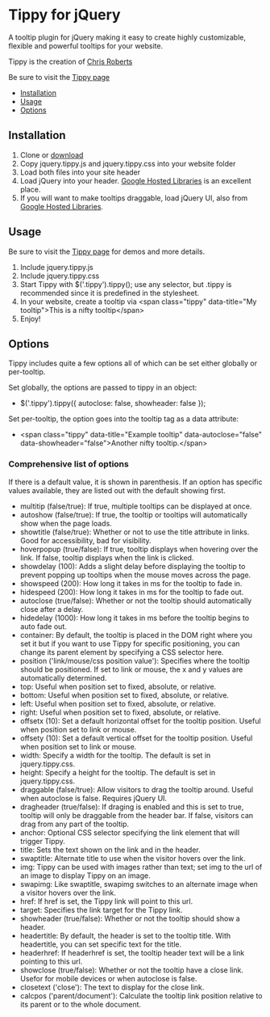 # Tippy for jQuery

A tooltip plugin for jQuery making it easy to create highly customizable, flexible and powerful tooltips for your website.

Tippy is the creation of [Chris Roberts](http://croberts.me/)

Be sure to visit the [Tippy page](http://tippy.croberts.me/)

* [Installation](#installation)
* [Usage](#usage)
* [Options](#options)

## Installation

1. Clone or [download](https://github.com/sergeche/emmet-sublime/archive/master.zip)
2. Copy jquery.tippy.js and jquery.tippy.css into your website folder
3. Load both files into your site header
4. Load jQuery into your header. [Google Hosted Libraries](https://developers.google.com/speed/libraries/devguide) is an excellent place.
5. If you will want to make tooltips draggable, load jQuery UI, also from [Google Hosted Libraries](https://developers.google.com/speed/libraries/devguide).

## Usage

Be sure to visit the [Tippy page](http://tippy.croberts.me/) for demos and more details.

1. Include jquery.tippy.js
2. Include jquery.tippy.css
3. Start Tippy with $('.tippy').tippy(); use any selector, but .tippy is recommended since it is predefined in the stylesheet.
4. In your website, create a tooltip via &lt;span class="tippy" data-title="My tooltip">This is a nifty tooltip&lt;/span>
5. Enjoy!

## Options

Tippy includes quite a few options all of which can be set either globally or per-tooltip.

Set globally, the options are passed to tippy in an object:

* $('.tippy').tippy({ autoclose: false, showheader: false });

Set per-tooltip, the option goes into the tooltip tag as a data attribute:

* &lt;span class="tippy" data-title="Example tooltip" data-autoclose="false" data-showheader="false">Another nifty tooltip.&lt;/span>

### Comprehensive list of options
If there is a default value, it is shown in parenthesis. If an option has specific values available, they are listed out with the default showing first.

* multitip (false/true): If true, multiple tooltips can be displayed at once.
* autoshow (false/true): If true, the tooltip or tooltips will automatically show when the page loads.
* showtitle (false/true): Whether or not to use the title attribute in links. Good for accessibility, bad for visibility.
* hoverpopup (true/false): If true, tooltip displays when hovering over the link. If false, tooltip displays when the link is clicked.
* showdelay (100): Adds a slight delay before displaying the tooltip to prevent popping up tooltips when the mouse moves across the page.
* showspeed (200): How long it takes in ms for the tooltip to fade in.
* hidespeed (200): How long it takes in ms for the tooltip to fade out.
* autoclose (true/false): Whether or not the tooltip should automatically close after a delay.
* hidedelay (1000): How long it takes in ms before the tooltip begins to auto fade out.
* container: By default, the tooltip is placed in the DOM right where you set it but if you want to use Tippy for specific positioning, you can change its parent element by specifying a CSS selector here.
* position ('link/mouse/css position value'): Specifies where the tooltip should be positioned. If set to link or mouse, the x and y values are automatically determined.
* top: Useful when position set to fixed, absolute, or relative.
* bottom: Useful when position set to fixed, absolute, or relative.
* left: Useful when position set to fixed, absolute, or relative.
* right: Useful when position set to fixed, absolute, or relative.
* offsetx (10): Set a default horizontal offset for the tooltip position. Useful when position set to link or mouse.
* offsety (10): Set a default vertical offset for the tooltip position. Useful when position set to link or mouse.
* width: Specify a width for the tooltip. The default is set in jquery.tippy.css.
* height: Specify a height for the tooltip. The default is set in jquery.tippy.css.
* draggable (false/true): Allow visitors to drag the tooltip around. Useful when autoclose is false. Requires jQuery UI.
* dragheader (true/false): If draging is enabled and this is set to true, tooltip will only be draggable from the header bar. If false, visitors can drag from any part of the tooltip.
* anchor: Optional CSS selector specifying the link element that will trigger Tippy.
* title: Sets the text shown on the link and in the header.
* swaptitle: Alternate title to use when the visitor hovers over the link.
* img: Tippy can be used with images rather than text; set img to the url of an image to display Tippy on an image.
* swapimg: Like swaptitle, swapimg switches to an alternate image when a visitor hovers over the link.
* href: If href is set, the Tippy link will point to this url.
* target: Specifies the link target for the Tippy link.
* showheader (true/false): Whether or not the tooltip should show a header.
* headertitle: By default, the header is set to the tooltip title. With headertitle, you can set specific text for the title.
* headerhref: If headerhref is set, the tooltip header text will be a link pointing to this url.
* showclose (true/false): Whether or not the tooltip have a close link. Usefor for mobile devices or when autoclose is false.
* closetext ('close'): The text to display for the close link.
* calcpos ('parent/document'): Calculate the tooltip link position relative to its parent or to the whole document.